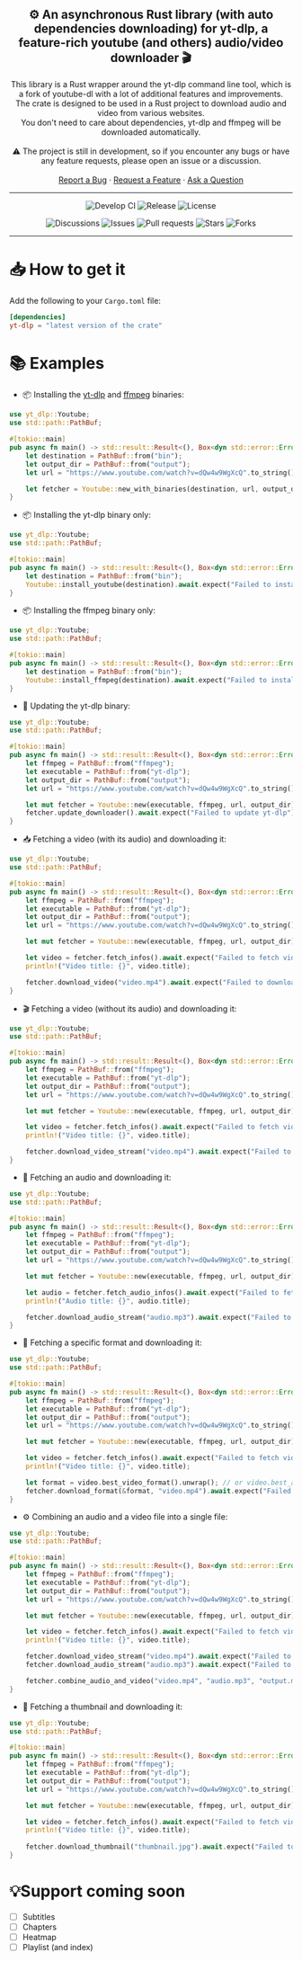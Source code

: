 <h2 align="center">⚙️ An asynchronous Rust library (with auto dependencies downloading) for yt-dlp, a feature-rich youtube (and others) audio/video downloader 🎬️</h2>

<div align="center">This library is a Rust wrapper around the yt-dlp command line tool, which is a fork of youtube-dl with a lot of additional features and improvements.</div>
<div align="center">The crate is designed to be used in a Rust project to download audio and video from various websites.</div>
<div align="center">You don't need to care about dependencies, yt-dlp and ffmpeg will be downloaded automatically.</div>

<br>
<div align="center">⚠️ The project is still in development, so if you encounter any bugs or have any feature requests, please open an issue or a discussion.</div>
<br>

<div align="center">
  <a href="https://github.com/boul2gom/yt-dlp/issues/new?assignees=&labels=bug&template=BUG_REPORT.md&title=bug%3A+">Report a Bug</a>
  ·
  <a href="https://github.com/boul2gom/yt-dlp/discussions/new?assignees=&labels=enhancement&title=feat%3A+">Request a Feature</a>
  ·
  <a href="https://github.com/boul2gom/yt-dlp/discussions/new?assignees=&labels=help%20wanted&title=ask%3A+">Ask a Question</a>
</div>

---

<p align="center">
  <img src="https://img.shields.io/github/actions/workflow/status/boul2gom/yt-dlp/ci-dev.yml?label=Develop%20CI&logo=Github" alt="Develop CI"/>
  <img src="https://img.shields.io/github/v/release/boul2gom/yt-dlp?label=Release&logo=Github" alt="Release"/>
  <img src="https://img.shields.io/github/license/boul2gom/yt-dlp?label=License&logo=Github" alt="License">
<p align="center">
  <img src="https://img.shields.io/github/discussions/boul2gom/yt-dlp?label=Discussions&logo=Github" alt="Discussions">
  <img src="https://img.shields.io/github/issues-raw/boul2gom/yt-dlp?label=Issues&logo=Github" alt="Issues">
  <img src="https://img.shields.io/github/issues-pr-raw/boul2gom/yt-dlp?label=Pull requests&logo=Github" alt="Pull requests">
  <img src="https://img.shields.io/github/stars/boul2gom/yt-dlp?label=Stars&logo=Github" alt="Stars">
  <img src="https://img.shields.io/github/forks/boul2gom/yt-dlp?label=Forks&logo=Github" alt="Forks">
</p>

---

# 📥 How to get it
Add the following to your `Cargo.toml` file:
```toml
[dependencies]
yt-dlp = "latest version of the crate"
```

# 📚 Examples

- 📦 Installing the [yt-dlp](https://github.com/yt-dlp/yt-dlp/) and [ffmpeg](https://ffmpeg.org/) binaries:
```rust
use yt_dlp::Youtube;
use std::path::PathBuf;

#[tokio::main]
pub async fn main() -> std::result::Result<(), Box<dyn std::error::Error>> {
    let destination = PathBuf::from("bin");
    let output_dir = PathBuf::from("output");
    let url = "https://www.youtube.com/watch?v=dQw4w9WgXcQ".to_string();

    let fetcher = Youtube::new_with_binaries(destination, url, output_dir).await.expect("Failed to install binaries");
}
```

- 📦 Installing the yt-dlp binary only:
```rust
use yt_dlp::Youtube;
use std::path::PathBuf;

#[tokio::main]
pub async fn main() -> std::result::Result<(), Box<dyn std::error::Error>> {
    let destination = PathBuf::from("bin");
    Youtube::install_youtube(destination).await.expect("Failed to install yt-dlp");
}
```

- 📦 Installing the ffmpeg binary only:
```rust
use yt_dlp::Youtube;
use std::path::PathBuf;

#[tokio::main]
pub async fn main() -> std::result::Result<(), Box<dyn std::error::Error>> {
    let destination = PathBuf::from("bin");
    Youtube::install_ffmpeg(destination).await.expect("Failed to install ffmpeg");
}
```

- 🔄 Updating the yt-dlp binary:
```rust
use yt_dlp::Youtube;
use std::path::PathBuf;

#[tokio::main]
pub async fn main() -> std::result::Result<(), Box<dyn std::error::Error>> {
    let ffmpeg = PathBuf::from("ffmpeg");
    let executable = PathBuf::from("yt-dlp");
    let output_dir = PathBuf::from("output");
    let url = "https://www.youtube.com/watch?v=dQw4w9WgXcQ".to_string();

    let mut fetcher = Youtube::new(executable, ffmpeg, url, output_dir).expect("Failed to create fetcher");
    fetcher.update_downloader().await.expect("Failed to update yt-dlp");
}
```

- 📥 Fetching a video (with its audio) and downloading it:
```rust
use yt_dlp::Youtube;
use std::path::PathBuf;

#[tokio::main]
pub async fn main() -> std::result::Result<(), Box<dyn std::error::Error>> {
    let ffmpeg = PathBuf::from("ffmpeg");
    let executable = PathBuf::from("yt-dlp");
    let output_dir = PathBuf::from("output");
    let url = "https://www.youtube.com/watch?v=dQw4w9WgXcQ".to_string();

    let mut fetcher = Youtube::new(executable, ffmpeg, url, output_dir).expect("Failed to create fetcher");

    let video = fetcher.fetch_infos().await.expect("Failed to fetch video infos");
    println!("Video title: {}", video.title);

    fetcher.download_video("video.mp4").await.expect("Failed to download video");
}
```

- 🎬 Fetching a video (without its audio) and downloading it:
```rust
use yt_dlp::Youtube;
use std::path::PathBuf;

#[tokio::main]
pub async fn main() -> std::result::Result<(), Box<dyn std::error::Error>> {
    let ffmpeg = PathBuf::from("ffmpeg");
    let executable = PathBuf::from("yt-dlp");
    let output_dir = PathBuf::from("output");
    let url = "https://www.youtube.com/watch?v=dQw4w9WgXcQ".to_string();

    let mut fetcher = Youtube::new(executable, ffmpeg, url, output_dir).expect("Failed to create fetcher");

    let video = fetcher.fetch_infos().await.expect("Failed to fetch video infos");
    println!("Video title: {}", video.title);

    fetcher.download_video_stream("video.mp4").await.expect("Failed to download video without audio");
}
```

- 🎵 Fetching an audio and downloading it:
```rust
use yt_dlp::Youtube;
use std::path::PathBuf;

#[tokio::main]
pub async fn main() -> std::result::Result<(), Box<dyn std::error::Error>> {
    let ffmpeg = PathBuf::from("ffmpeg");
    let executable = PathBuf::from("yt-dlp");
    let output_dir = PathBuf::from("output");
    let url = "https://www.youtube.com/watch?v=dQw4w9WgXcQ".to_string();

    let mut fetcher = Youtube::new(executable, ffmpeg, url, output_dir).expect("Failed to create fetcher");

    let audio = fetcher.fetch_audio_infos().await.expect("Failed to fetch audio infos");
    println!("Audio title: {}", audio.title);

    fetcher.download_audio_stream("audio.mp3").await.expect("Failed to download audio");
}
```

- 📜 Fetching a specific format and downloading it:
```rust
use yt_dlp::Youtube;
use std::path::PathBuf;

#[tokio::main]
pub async fn main() -> std::result::Result<(), Box<dyn std::error::Error>> {
    let ffmpeg = PathBuf::from("ffmpeg");
    let executable = PathBuf::from("yt-dlp");
    let output_dir = PathBuf::from("output");
    let url = "https://www.youtube.com/watch?v=dQw4w9WgXcQ".to_string();

    let mut fetcher = Youtube::new(executable, ffmpeg, url, output_dir).expect("Failed to create fetcher");

    let video = fetcher.fetch_infos().await.expect("Failed to fetch video infos");
    println!("Video title: {}", video.title);

    let format = video.best_video_format().unwrap(); // or video.best_audio_format if you want audio
    fetcher.download_format(&format, "video.mp4").await.expect("Failed to download video format");
}
```

- ⚙️ Combining an audio and a video file into a single file:
```rust
use yt_dlp::Youtube;
use std::path::PathBuf;

#[tokio::main]
pub async fn main() -> std::result::Result<(), Box<dyn std::error::Error>> {
    let ffmpeg = PathBuf::from("ffmpeg");
    let executable = PathBuf::from("yt-dlp");
    let output_dir = PathBuf::from("output");
    let url = "https://www.youtube.com/watch?v=dQw4w9WgXcQ".to_string();

    let mut fetcher = Youtube::new(executable, ffmpeg, url, output_dir).expect("Failed to create fetcher");

    let video = fetcher.fetch_infos().await.expect("Failed to fetch video infos");
    println!("Video title: {}", video.title);

    fetcher.download_video_stream("video.mp4").await.expect("Failed to download video");
    fetcher.download_audio_stream("audio.mp3").await.expect("Failed to download audio");

    fetcher.combine_audio_and_video("video.mp4", "audio.mp3", "output.mp4").await.expect("Failed to combine audio and video");
}
```

- 📸 Fetching a thumbnail and downloading it:
```rust
use yt_dlp::Youtube;
use std::path::PathBuf;

#[tokio::main]
pub async fn main() -> std::result::Result<(), Box<dyn std::error::Error>> {
    let ffmpeg = PathBuf::from("ffmpeg");
    let executable = PathBuf::from("yt-dlp");
    let output_dir = PathBuf::from("output");
    let url = "https://www.youtube.com/watch?v=dQw4w9WgXcQ".to_string();

    let mut fetcher = Youtube::new(executable, ffmpeg, url, output_dir).expect("Failed to create fetcher");

    let video = fetcher.fetch_infos().await.expect("Failed to fetch video infos");
    println!("Video title: {}", video.title);
    
    fetcher.download_thumbnail("thumbnail.jpg").await.expect("Failed to download thumbnail");
}
```

# 💡Support coming soon
- [ ] Subtitles
- [ ] Chapters
- [ ] Heatmap
- [ ] Playlist (and index)
